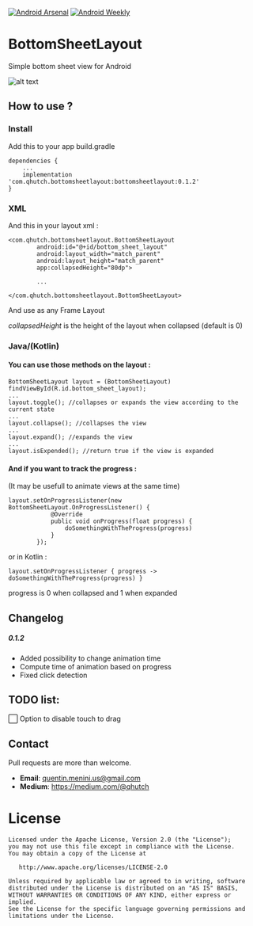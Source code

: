 [![Android Arsenal]( https://img.shields.io/badge/Android%20Arsenal-BottomSheetLayout-green.svg?style=flat )]( https://android-arsenal.com/details/1/6425 )
[![Android Weekly]( https://img.shields.io/badge/Android%20Weekly-%23283-blue.svg?style=flat )]( http://androidweekly.net/issues/issue-283 )

# BottomSheetLayout
Simple bottom sheet view for Android

![alt text](https://raw.githubusercontent.com/qhutch/BottomSheetLayout/master/sample_gif.gif)


## How to use ?


### Install
Add this to your app build.gradle
```
dependencies {
    ...
    implementation 'com.qhutch.bottomsheetlayout:bottomsheetlayout:0.1.2'
}
```



### XML

And this in your layout xml :
```
<com.qhutch.bottomsheetlayout.BottomSheetLayout
        android:id="@+id/bottom_sheet_layout"
        android:layout_width="match_parent"
        android:layout_height="match_parent"
        app:collapsedHeight="80dp">
        
        ...
        
</com.qhutch.bottomsheetlayout.BottomSheetLayout>
```
And use as any Frame Layout

*collapsedHeight* is the height of the layout when collapsed (default is 0)


### Java/(Kotlin)

#### You can use those methods on the layout :
```
BottomSheetLayout layout = (BottomSheetLayout) findViewById(R.id.bottom_sheet_layout);
...
layout.toggle(); //collapses or expands the view according to the current state
...
layout.collapse(); //collapses the view
...
layout.expand(); //expands the view
...
layout.isExpended(); //return true if the view is expanded
```


#### And if you want to track the progress :
(It may be usefull to animate views at the same time)
```
layout.setOnProgressListener(new BottomSheetLayout.OnProgressListener() {
            @Override
            public void onProgress(float progress) {
                doSomethingWithTheProgress(progress)
            }
        });
```
or in Kotlin :
```
layout.setOnProgressListener { progress -> doSomethingWithTheProgress(progress) }
```
progress is 0 when collapsed and 1 when expanded

## Changelog

##### 0.1.2
- Added possibility to change animation time <br/>
- Compute time of animation based on progress <br/>
- Fixed click detection <br/>

## TODO list:
:white_large_square: Option to disable touch to drag <br/>


## Contact

Pull requests are more than welcome.

- **Email**: quentin.menini.us@gmail.com
- **Medium**: https://medium.com/@qhutch


# License
```
Licensed under the Apache License, Version 2.0 (the "License");
you may not use this file except in compliance with the License.
You may obtain a copy of the License at

   http://www.apache.org/licenses/LICENSE-2.0

Unless required by applicable law or agreed to in writing, software
distributed under the License is distributed on an "AS IS" BASIS,
WITHOUT WARRANTIES OR CONDITIONS OF ANY KIND, either express or implied.
See the License for the specific language governing permissions and
limitations under the License.
```
